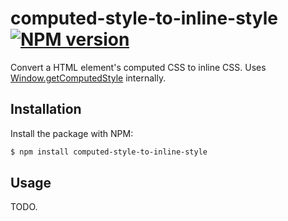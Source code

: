 # computed-style-to-inline-style [![NPM version](http://img.shields.io/npm/v/computed-style-to-inline-style.svg?style=flat-square)](https://www.npmjs.org/package/computed-style-to-inline-style)

Convert a HTML element's computed CSS to inline CSS. Uses [Window.getComputedStyle](https://developer.mozilla.org/en-US/docs/Web/API/Window/getComputedStyle) internally.

## Installation

Install the package with NPM:

```bash
$ npm install computed-style-to-inline-style
```

## Usage

TODO.
